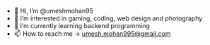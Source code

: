 - 👋 Hi, I’m @umeshmohan95
- 👀 I’m interested in gaming, coding, web design and photography
- 🌱 I’m currently learning backend programming
- 📫 How to reach me -> umesh.mohan995@gmail.com

<!---
umeshmohan95/umeshmohan95 is a ✨ special ✨ repository because its `README.md` (this file) appears on your GitHub profile.
You can click the Preview link to take a look at your changes.
--->
